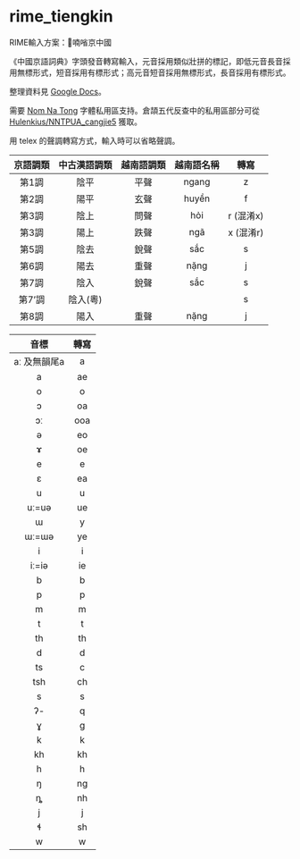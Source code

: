 # rime_tiengkin

RIME輸入方案：𡦂喃㗂京中國

《中國京語詞典》字頭發音轉寫輸入，元音採用類似壯拼的標記，即低元音長音採用無標形式，短音採用有標形式；高元音短音採用無標形式，長音採用有標形式。

整理資料見 [Google Docs](https://docs.google.com/spreadsheets/d/1P0wrFTcHTZjjni2Vg2GUu8A1kA1zXTjK)。

需要 [Nom Na Tong](https://github.com/nomfoundation/font) 字體私用區支持。倉頡五代反查中的私用區部分可從 [Hulenkius/NNTPUA_cangjie5](https://github.com/Hulenkius/NNTPUA_cangjie5) 獲取。

用 telex 的聲調轉寫方式，輸入時可以省略聲調。

| 京語調類 | 中古漢語調類 | 越南語調類 | 越南語名稱 | 轉寫 |
| :---: | :---: | :---: | :---: | :---: |
| 第1調 | 陰平 | 平聲 | ngang | z |
| 第2調 | 陽平 | 玄聲 | huyền | f |
| 第3調 | 陰上 | 問聲 | hỏi | r (混淆x) |
| 第3調 | 陽上 | 跌聲 | ngã | x (混淆r) |
| 第5調 | 陰去 | 銳聲 | sắc | s |
| 第6調 | 陽去 | 重聲 | nặng | j |
| 第7調 | 陰入 | 銳聲 | sắc | s |
| 第7’調 | 陰入(粵) |  |  | s |
| 第8調 | 陽入 | 重聲 | nặng | j |

| 音標 | 轉寫 | 
| :---: | :---: | 
 | aː 及無韻尾a | a | 
 | a | ae | 
 | o | o | 
 | ɔ  | oa | 
 | ɔː  | ooa | 
 | ə  | eo | 
 | ɤ  | oe | 
 | e | e | 
 | ɛ  | ea | 
 | u | u | 
 | uː=uə | ue | 
 | ɯ  | y | 
 | ɯː=ɯə | ye | 
 | i | i | 
 | iː=iə | ie | 
 | b | b | 
 | p | p | 
 | m | m | 
 | t | t | 
 | th | th | 
 | d | d | 
 | ts | c | 
 | tsh | ch | 
 | s | s | 
 | ʔ-  | q | 
 | ɣ  | g | 
 | k | k | 
 | kh | kh | 
 | h | h | 
 | ŋ  | ng | 
 | ȵ  | nh | 
 | j | j | 
 | ɬ  | sh | 
 | w | w | 
